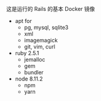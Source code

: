 这是运行的 Rails 的基本 Docker 镜像

- apt for
    - pg, mysql, sqlite3
    - xml
    - imagemagick
    - git, vim, curl
- ruby 2.5.1
    - jemalloc
    - gem
    - bundler
- node 8.11.2
    - npm
    - yarn
